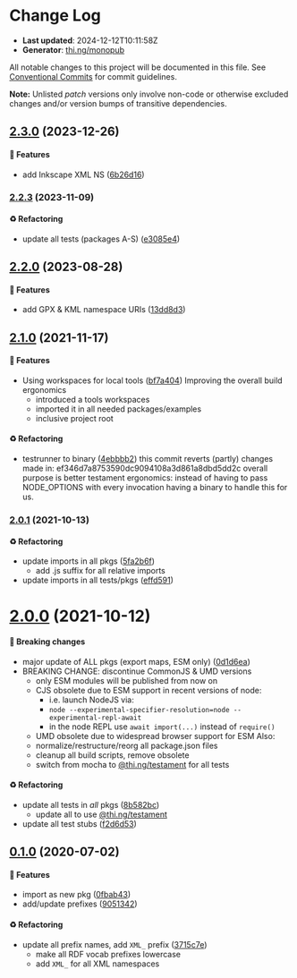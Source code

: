 # Change Log

- **Last updated**: 2024-12-12T10:11:58Z
- **Generator**: [thi.ng/monopub](https://thi.ng/monopub)

All notable changes to this project will be documented in this file.
See [Conventional Commits](https://conventionalcommits.org/) for commit guidelines.

**Note:** Unlisted _patch_ versions only involve non-code or otherwise excluded changes
and/or version bumps of transitive dependencies.

## [2.3.0](https://github.com/thi-ng/umbrella/tree/@thi.ng/prefixes@2.3.0) (2023-12-26)

#### 🚀 Features

- add Inkscape XML NS ([6b26d16](https://github.com/thi-ng/umbrella/commit/6b26d16))

### [2.2.3](https://github.com/thi-ng/umbrella/tree/@thi.ng/prefixes@2.2.3) (2023-11-09)

#### ♻️ Refactoring

- update all tests (packages A-S) ([e3085e4](https://github.com/thi-ng/umbrella/commit/e3085e4))

## [2.2.0](https://github.com/thi-ng/umbrella/tree/@thi.ng/prefixes@2.2.0) (2023-08-28)

#### 🚀 Features

- add GPX & KML namespace URIs ([13dd8d3](https://github.com/thi-ng/umbrella/commit/13dd8d3))

## [2.1.0](https://github.com/thi-ng/umbrella/tree/@thi.ng/prefixes@2.1.0) (2021-11-17)

#### 🚀 Features

- Using workspaces for local tools ([bf7a404](https://github.com/thi-ng/umbrella/commit/bf7a404))
  Improving the overall build ergonomics
  - introduced a tools workspaces
  - imported it in all needed packages/examples
  - inclusive project root

#### ♻️ Refactoring

- testrunner to binary ([4ebbbb2](https://github.com/thi-ng/umbrella/commit/4ebbbb2))
  this commit reverts (partly) changes made in:
  ef346d7a8753590dc9094108a3d861a8dbd5dd2c
  overall purpose is better testament ergonomics:
  instead of having to pass NODE_OPTIONS with every invocation
  having a binary to handle this for us.

### [2.0.1](https://github.com/thi-ng/umbrella/tree/@thi.ng/prefixes@2.0.1) (2021-10-13)

#### ♻️ Refactoring

- update imports in all pkgs ([5fa2b6f](https://github.com/thi-ng/umbrella/commit/5fa2b6f))
  - add .js suffix for all relative imports
- update imports in all tests/pkgs ([effd591](https://github.com/thi-ng/umbrella/commit/effd591))

# [2.0.0](https://github.com/thi-ng/umbrella/tree/@thi.ng/prefixes@2.0.0) (2021-10-12)

#### 🛑 Breaking changes

- major update of ALL pkgs (export maps, ESM only) ([0d1d6ea](https://github.com/thi-ng/umbrella/commit/0d1d6ea))
- BREAKING CHANGE: discontinue CommonJS & UMD versions
  - only ESM modules will be published from now on
  - CJS obsolete due to ESM support in recent versions of node:
    - i.e. launch NodeJS via:
    - `node --experimental-specifier-resolution=node --experimental-repl-await`
    - in the node REPL use `await import(...)` instead of `require()`
  - UMD obsolete due to widespread browser support for ESM
  Also:
  - normalize/restructure/reorg all package.json files
  - cleanup all build scripts, remove obsolete
  - switch from mocha to [@thi.ng/testament](https://github.com/thi-ng/umbrella/tree/main/packages/testament) for all tests

#### ♻️ Refactoring

- update all tests in _all_ pkgs ([8b582bc](https://github.com/thi-ng/umbrella/commit/8b582bc))
  - update all to use [@thi.ng/testament](https://github.com/thi-ng/umbrella/tree/main/packages/testament)
- update all test stubs ([f2d6d53](https://github.com/thi-ng/umbrella/commit/f2d6d53))

## [0.1.0](https://github.com/thi-ng/umbrella/tree/@thi.ng/prefixes@0.1.0) (2020-07-02)

#### 🚀 Features

- import as new pkg ([0fbab43](https://github.com/thi-ng/umbrella/commit/0fbab43))
- add/update prefixes ([9051342](https://github.com/thi-ng/umbrella/commit/9051342))

#### ♻️ Refactoring

- update all prefix names, add `XML_` prefix ([3715c7e](https://github.com/thi-ng/umbrella/commit/3715c7e))
  - make all RDF vocab prefixes lowercase
  - add `XML_` for all XML namespaces
